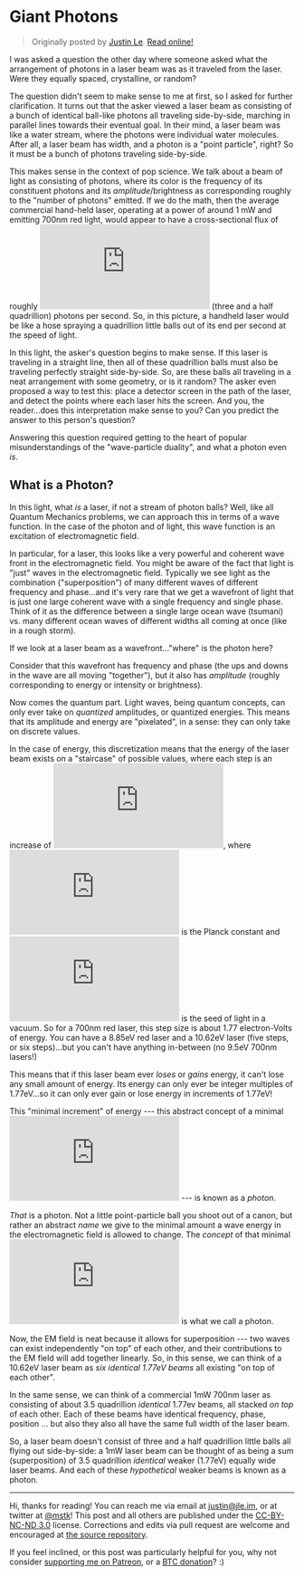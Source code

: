 Giant Photons
=============

> Originally posted by [Justin Le](https://blog.jle.im/).
> [Read online!](https://blog.jle.im/entry/giant-photon.html)

I was asked a question the other day where someone asked what the arrangement of
photons in a laser beam was as it traveled from the laser. Were they equally
spaced, crystalline, or random?

The question didn't seem to make sense to me at first, so I asked for further
clarification. It turns out that the asker viewed a laser beam as consisting of
a bunch of identical ball-like photons all traveling side-by-side, marching in
parallel lines towards their eventual goal. In their mind, a laser beam was like
a water stream, where the photons were individual water molecules. After all, a
laser beam has width, and a photon is a "point particle", right? So it must be a
bunch of photons traveling side-by-side.

This makes sense in the context of pop science. We talk about a beam of light as
consisting of photons, where its color is the frequency of its constituent
photons and its *amplitude*/brightness as corresponding roughly to the "number
of photons" emitted. If we do the math, then the average commercial hand-held
laser, operating at a power of around 1 mW and emitting 700nm red light, would
appear to have a cross-sectional flux of roughly
![3.5 \\times 10\^{15}](https://latex.codecogs.com/png.latex?3.5%20%5Ctimes%2010%5E%7B15%7D "3.5 \times 10^{15}")
(three and a half quadrillion) photons per second. So, in this picture, a
handheld laser would be like a hose spraying a quadrillion little balls out of
its end per second at the speed of light.

In this light, the asker's question begins to make sense. If this laser is
traveling in a straight line, then all of these quadrillion balls must also be
traveling perfectly straight side-by-side. So, are these balls all traveling in
a neat arrangement with some geometry, or is it random? The asker even proposed
a way to test this: place a detector screen in the path of the laser, and detect
the points where each laser hits the screen. And you, the reader...does this
interpretation make sense to you? Can you predict the answer to this person's
question?

Answering this question required getting to the heart of popular
misunderstandings of the "wave-particle duality", and what a photon even *is*.

What is a Photon?
-----------------

In this light, what *is* a laser, if not a stream of photon balls? Well, like
all Quantum Mechanics problems, we can approach this in terms of a wave
function. In the case of the photon and of light, this wave function is an
excitation of electromagnetic field.

In particular, for a laser, this looks like a very powerful and coherent wave
front in the electromagnetic field. You might be aware of the fact that light is
"just" waves in the electromagnetic field. Typically we see light as the
combination ("superposition") of many different waves of different frequency and
phase...and it's very rare that we get a wavefront of light that is just one
large coherent wave with a single frequency and single phase. Think of it as the
difference between a single large ocean wave (tsumani) vs. many different ocean
waves of different widths all coming at once (like in a rough storm).

If we look at a laser beam as a wavefront..."where" is the photon here?

Consider that this wavefront has frequency and phase (the ups and downs in the
wave are all moving "together"), but it also has *amplitude* (roughly
corresponding to energy or intensity or brightness).

Now comes the quantum part. Light waves, being quantum concepts, can only ever
take on *quantized* amplitudes, or quantized energies. This means that its
amplitude and energy are "pixelated", in a sense: they can only take on discrete
values.

In the case of energy, this discretization means that the energy of the laser
beam exists on a "staircase" of possible values, where each step is an increase
of
![\\Delta E = \\frac{h c}{\\lambda}](https://latex.codecogs.com/png.latex?%5CDelta%20E%20%3D%20%5Cfrac%7Bh%20c%7D%7B%5Clambda%7D "\Delta E = \frac{h c}{\lambda}"),
where ![h](https://latex.codecogs.com/png.latex?h "h") is the Planck constant
and ![c](https://latex.codecogs.com/png.latex?c "c") is the seed of light in a
vacuum. So for a 700nm red laser, this step size is about 1.77 electron-Volts of
energy. You can have a 8.85eV red laser and a 10.62eV laser (five steps, or six
steps)...but you can't have anything in-between (no 9.5eV 700nm lasers!)

This means that if this laser beam ever *loses* or *gains* energy, it can't lose
any small amount of energy. Its energy can only ever be integer multiples of
1.77eV...so it can only ever gain or lose energy in increments of 1.77eV!

This "minimal increment" of energy --- this abstract concept of a minimal
![\\Delta E](https://latex.codecogs.com/png.latex?%5CDelta%20E "\Delta E") ---
is known as a *photon*.

*That* is a photon. Not a little point-particle ball you shoot out of a canon,
but rather an abstract *name* we give to the minimal amount a wave energy in the
electromagnetic field is allowed to change. The *concept* of that minimal
![\\Delta E](https://latex.codecogs.com/png.latex?%5CDelta%20E "\Delta E") is
what we call a photon.

Now, the EM field is neat because it allows for superposition --- two waves can
exist independently "on top" of each other, and their contributions to the EM
field will add together linearly. So, in this sense, we can think of a 10.62eV
laser beam as *six identical 1.77eV beams* all existing "on top of each other".

In the same sense, we can think of a commercial 1mW 700nm laser as consisting of
about 3.5 quadrillion *identical* 1.77ev beams, all stacked *on top* of each
other. Each of these beams have identical frequency, phase, position ... but
also they also all have the same full width of the laser beam.

So, a laser beam doesn't consist of three and a half quadrillion little balls
all flying out side-by-side: a 1mW laser beam can be thought of as being a sum
(superposition) of 3.5 quadrillion *identical* weaker (1.77eV) equally wide
laser beams. And each of these *hypothetical* weaker beams is known as a photon.

--------------------------------------------------------------------------------

Hi, thanks for reading! You can reach me via email at <justin@jle.im>, or at
twitter at [\@mstk](https://twitter.com/mstk)! This post and all others are
published under the [CC-BY-NC-ND
3.0](https://creativecommons.org/licenses/by-nc-nd/3.0/) license. Corrections
and edits via pull request are welcome and encouraged at [the source
repository](https://github.com/mstksg/inCode).

If you feel inclined, or this post was particularly helpful for you, why not
consider [supporting me on Patreon](https://www.patreon.com/justinle/overview),
or a [BTC donation](bitcoin:3D7rmAYgbDnp4gp4rf22THsGt74fNucPDU)? :)
